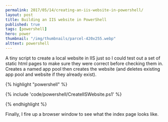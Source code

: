 ```yaml
---
permalink: 2017/05/14/creating-an-iis-website-in-powershell/
layout: post
title: Building an IIS website in PowerShell
published: true
tags: [powershell]
hero: power
thumbnail: "/img/thumbnails/parcel-420x255.webp"
alttext: powershell
---
```


A tiny script to create a local website in IIS just so I could test out a set of static
html pages to make sure they were correct before checking them in. Creates a named app pool
then creates the website (and deletes existing app pool and website if they already exist).

{% highlight "powershell" %}

{% include 'code/powershell/CreateIISWebsite.ps1' %}

{% endhighlight %}

Finally, I fire up a browser window to see what the index page looks like.
